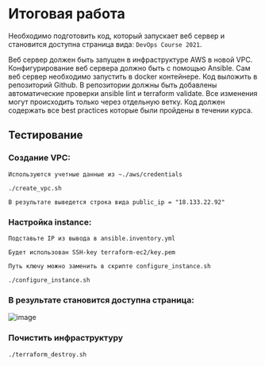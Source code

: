 # Итоговая работа

Необходимо подготовить код, который запускает веб сервер и становится доступна страница вида: `DevOps Course 2021`.

Веб сервер должен быть запущен в инфраструктуре AWS в новой VPC. Конфигурирование веб сервера должно быть с помощью Ansible. Сам веб сервер необходимо запустить в docker контейнере. Код выложить в репозиторий Github. В репозитории должны быть добавлены автоматические проверки ansible lint и terraform validate. Все изменения могут происходить только через отдельную ветку. Код должен содержать все best practices которые были пройдены в течении курса.

## Тестирование

### Создание VPC:
`Используются учетные данные из ~./aws/credentials`

    ./create_vpc.sh

`В результате выведется строка вида
public_ip = "18.133.22.92"`

### Настройка instance:

`Подставьте IP из вывода в ansible.inventory.yml`

`Будет использован SSH-key terraform-ec2/key.pem`

`Путь ключу можно заменить в скрипте configure_instance.sh`

    ./configure_instance.sh

### В результате становится доступна страница:

![image](https://i.ibb.co/VHmBFd8/image.png)

### Почистить инфраструктуру

    ./terraform_destroy.sh
